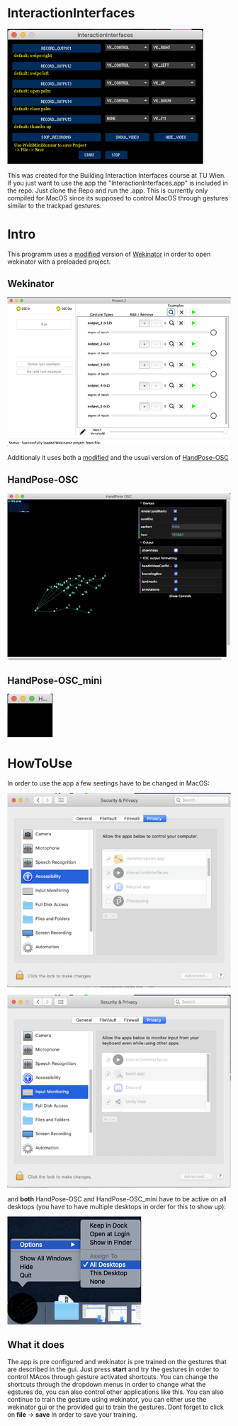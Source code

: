 # InteractionInterfaces
![alt text](https://github.com/flurputzer/InteractionInterfaces/blob/main/Screenshots/MainGui.png?raw=true)

This was created for the Building Interaction Interfaces course at TU Wien.
If you just want to use the app the "InteractionInterfaces.app" is included in the repo. Just clone the Repo and run the .app. This is currently only compiled for MacOS since its supposed to control MacOS through gestures similar to the trackpad gestures.

# Intro
This programm uses a [modified](https://github.com/brannondorsey/wekimini) version of [Wekinator](http://www.wekinator.org/) in order to open wekinator with a preloaded project.

## Wekinator
![alt text](https://github.com/flurputzer/InteractionInterfaces/blob/main/Screenshots/Wekinator.png)

Additionaly it uses both a [modified](https://yoyling.herokuapp.com/https/github.com/gonski/HandPose-OSC) and the usual version of [HandPose-OSC](https://github.com/faaip/HandPose-OSC)


## HandPose-OSC
![alt text](https://github.com/flurputzer/InteractionInterfaces/blob/main/Screenshots/HandPoseLarge.png)

## HandPose-OSC_mini
![alt text](https://github.com/flurputzer/InteractionInterfaces/blob/main/Screenshots/HandPoseSmall.png)

# HowToUse
In order to use the app a few seetings have to be changed in MacOS:

![alt text](https://github.com/flurputzer/InteractionInterfaces/blob/main/Screenshots/Settings1_.png)

![alt text](https://github.com/flurputzer/InteractionInterfaces/blob/main/Screenshots/Settings2.png)

and **both** HandPose-OSC and HandPose-OSC_mini have to be active on all desktops (you have to have multiple desktops in order for this to show up):

![alt text](https://github.com/flurputzer/InteractionInterfaces/blob/main/Screenshots/Settings3.png)

## What it does
The app is pre configured and wekinator is pre trained on the gestures that are described in the gui.
Just press **start** and try the gestures in order to control MAcos through gesture activated shortcuts.
You can change the shortcuts through the dropdown menus in order to change what the egstures do, you can also control other applications like this.
You can also continue to train the gesture using wekinator, you can either use the wekinator gui or the provided gui to train the gestures.
Dont forget to click on **file** -> **save** in order to save your training.




